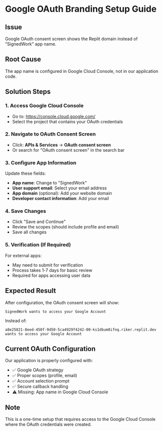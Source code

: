 # Google OAuth Branding Setup Guide

## Issue
Google OAuth consent screen shows the Replit domain instead of "SignedWork" app name.

## Root Cause
The app name is configured in Google Cloud Console, not in our application code.

## Solution Steps

### 1. Access Google Cloud Console
- Go to: https://console.cloud.google.com/
- Select the project that contains your OAuth credentials

### 2. Navigate to OAuth Consent Screen
- Click: **APIs & Services** → **OAuth consent screen**
- Or search for "OAuth consent screen" in the search bar

### 3. Configure App Information
Update these fields:
- **App name**: Change to "SignedWork"
- **User support email**: Select your email address
- **App domain** (optional): Add your website domain
- **Developer contact information**: Add your email

### 4. Save Changes
- Click "Save and Continue" 
- Review the scopes (should include profile and email)
- Save all changes

### 5. Verification (If Required)
For external apps:
- May need to submit for verification
- Process takes 1-7 days for basic review
- Required for apps accessing user data

## Expected Result
After configuration, the OAuth consent screen will show:
```
SignedWork wants to access your Google Account
```
Instead of:
```
a8e25821-8eed-450f-9d50-5ca4929f4242-00-ks1dbum0ifnq.riker.replit.dev wants to access your Google Account
```

## Current OAuth Configuration
Our application is properly configured with:
- ✅ Google OAuth strategy
- ✅ Proper scopes (profile, email)
- ✅ Account selection prompt
- ✅ Secure callback handling
- ⚠️ Missing: App name in Google Cloud Console

## Note
This is a one-time setup that requires access to the Google Cloud Console where the OAuth credentials were created.